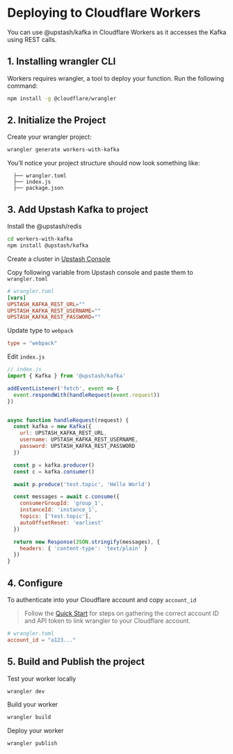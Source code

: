 # Deploying to Cloudflare Workers

You can use @upstash/kafka in Cloudflare Workers as it accesses the Kafka using REST calls.

## 1. Installing wrangler CLI

Workers requires wrangler, a tool to deploy your function. Run the
following command:

```bash
npm install -g @cloudflare/wrangler
```

## 2. Initialize the Project

Create your wrangler project:

```bash
wrangler generate workers-with-kafka
```

You’ll notice your project structure should now look something like:

```
  ├── wrangler.toml
  ├── index.js
  ├── package.json
```

## 3. Add Upstash Kafka to project

Install the @upstash/redis

```bash
cd workers-with-kafka
npm install @upstash/kafka
```

Create a cluster in [Upstash Console](https://console.upstash.com/)

Copy following variable from Upstash console and paste them to `wrangler.toml`

```toml
# wrangler.toml
[vars]
UPSTASH_KAFKA_REST_URL=""
UPSTASH_KAFKA_REST_USERNAME=""
UPSTASH_KAFKA_REST_PASSWORD=""
```

Update type to `webpack`

```toml
type = "webpack"
```

Edit `index.js`

```js
// index.js
import { Kafka } from '@upstash/kafka'

addEventListener('fetch', event => {
  event.respondWith(handleRequest(event.request))
})


async function handleRequest(request) {
  const kafka = new Kafka({
    url: UPSTASH_KAFKA_REST_URL,
    username: UPSTASH_KAFKA_REST_USERNAME,
    password: UPSTASH_KAFKA_REST_PASSWORD
  })

  const p = kafka.producer()
  const c = kafka.consumer()

  await p.produce('test.topic', 'Hello World')

  const messages = await c.consume({
    consumerGroupId: 'group_1',
    instanceId: 'instance_1',
    topics: ['test.topic'],
    autoOffsetReset: 'earliest'
  })

  return new Response(JSON.stringify(messages), {
    headers: { 'content-type': 'text/plain' }
  })
}
```

## 4. Configure

To authenticate into your Cloudflare account and copy `account_id`

> Follow the [Quick Start](https://developers.cloudflare.com/workers/get-started/guide#configure) for steps on gathering the correct account ID and API token to link wrangler to your Cloudflare account.

```toml
# wrangler.toml
account_id = "a123..."
```

## 5. Build and Publish the project

Test your worker locally

```bash
wrangler dev
```

Build your worker

```bash
wrangler build
```

Deploy your worker

```bash
wrangler publish
```
